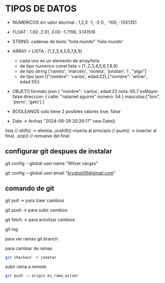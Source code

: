 # TIPOS DE DATOS

 - NUMERICOS sin valor decimal
    : 1,2,3 -1, -2 0 , -100, -1351351
 - FLOAT
    : 1.00 ,2.01, 3.00 -1.7156, 3.141516
 

 - STRING: cadenas de texto "hola mundo" 'hola mundo'
 - ARRAY = LISTA : [1,2,3,4,5,6,7,8,9]
     - cada uno es un elemento de array/lista
     - de tipo numerico 
        const lista = [1 ,2,3,4,5,6,7,8,9]
     - de tipo string ['ramiro', 'marcelo', 'violeta', 'jonatan', 1 , "algo"] 
     - de tipo json [{"nombre": 'carlos', edad:22},{"nombre": 'wilver', edad:10}]

- OBJETO 
    formato json
        {
            "nombre": 'carlos',
            edad:22
            nota: 65.7
            esMayor: false
            direccion: {
                calle: "nataniel aguirre"
                numero: 54
            }
            mascotas:["loro", 'perro', 'gato']
        }
- BOOLEANOS
    solo tiene 2 posibles valores
        true, false

- Date -> fechas "2024-08-29 20:26:17"
    new Date()


lista
    // shift() -> elimina ,unshift()->iserta al principio
    // push() -> insertar al final, .pop() // remueve del final

## configurar git despues de instalar
git config --global user.name "Wilver vargas"

git config --global user.email "kryshot05@gmail.com"



## comando de git
git pull -> para traer cambios

git push  -> para subir cambios


git fetch -> para actulizar cambios


git log

para ver ramas
git branch

para cambiar de ramas
```sh
git checkout -b jonatan
```

subir rama a remote

```sh
git push -u origin mi_rama_wilver
```